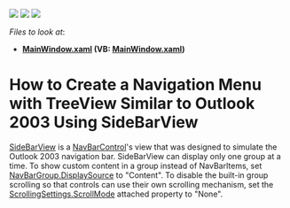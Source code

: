 <!-- default badges list -->
![](https://img.shields.io/endpoint?url=https://codecentral.devexpress.com/api/v1/VersionRange/128654771/14.2.4%2B)
[![](https://img.shields.io/badge/Open_in_DevExpress_Support_Center-FF7200?style=flat-square&logo=DevExpress&logoColor=white)](https://supportcenter.devexpress.com/ticket/details/T329661)
[![](https://img.shields.io/badge/📖_How_to_use_DevExpress_Examples-e9f6fc?style=flat-square)](https://docs.devexpress.com/GeneralInformation/403183)
<!-- default badges end -->
<!-- default file list -->
*Files to look at*:

* **[MainWindow.xaml](./CS/NavBarExample/MainWindow.xaml) (VB: [MainWindow.xaml](./VB/NavBarExample/MainWindow.xaml))**
<!-- default file list end -->
# How to Create a Navigation Menu with TreeView Similar to Outlook 2003 Using SideBarView


<a href="https://documentation.devexpress.com/#WPF/clsDevExpressXpfNavBarSideBarViewtopic">SideBarView</a> is a <a href="https://documentation.devexpress.com/#WPF/clsDevExpressXpfNavBarNavBarControltopic">NavBarControl</a>'s view that was designed to simulate the Outlook 2003 navigation bar. SideBarView can display only one group at a time. To show custom content in a group instead of NavBarItems, set <a href="https://documentation.devexpress.com/#WPF/DevExpressXpfNavBarNavBarGroup_DisplaySourcetopic">NavBarGroup.DisplaySource</a> to "Content". To disable the built-in group scrolling so that controls can use their own scrolling mechanism, set the <a href="https://documentation.devexpress.com/#WPF/DevExpressXpfNavBarScrollingSettings_ScrollModetopic">ScrollingSettings.ScrollMode</a> attached property to "None".

<br/>


